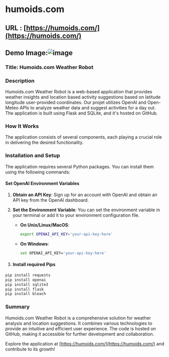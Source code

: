 # humoids.com
## URL : [https://humoids.com/](https://humoids.com/) 
## Demo Image:![image](https://github.com/graylan0/humoids.com/assets/34530588/fa61b228-cd45-4443-a8e5-493581e20742)

### Title: Humoids.com Weather Robot

### Description
Humoids.com Weather Robot is a web-based application that provides weather insights and location based activity suggestions based on latitude longitude user-provided coordinates. Our projet utilizes OpenAI and Open-Meteo APIs to analyze weather data and suggest activities for a day out. The application is built using Flask and SQLite, and it's hosted on GitHub.

### How It Works
The application consists of several components, each playing a crucial role in delivering the desired functionality.

### Installation and Setup
The application requires several Python packages. You can install them using the following commands:


#### Set OpenAI Environment Variables
1. **Obtain an API Key**: Sign up for an account with OpenAI and obtain an API key from the OpenAI dashboard.

2. **Set the Environment Variable**: You can set the environment variable in your terminal or add it to your environment configuration file.

   - **On Unix/Linux/MacOS**:
     ```bash
     export OPENAI_API_KEY='your-api-key-here'
     ```

   - **On Windows**:
     ```bash
     set OPENAI_API_KEY='your-api-key-here'
     ```
3. #### Install required Pips

```bash
pip install requests
pip install openai
pip install sqlite3
pip install flask
pip install bleach
```
### Summary
Humoids.com Weather Robot is a comprehensive solution for weather analysis and location suggestions. It combines various technologies to provide an intuitive and efficient user experience. The code is hosted on GitHub, making it accessible for further development and collaboration.

Explore the application at [https://humoids.com/](https://humoids.com/) and contribute to its growth!

